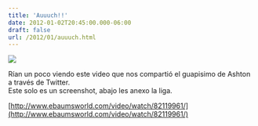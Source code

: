 ```yaml
---
title: 'Auuuch!!'
date: 2012-01-02T20:45:00.000-06:00
draft: false
url: /2012/01/auuuch.html
---
```


[![](http://4.bp.blogspot.com/-nIbGVdRhJRY/TwJrcew8QrI/AAAAAAAABDo/gvsamoNBzGU/s1600/TwittAshton.png)](http://4.bp.blogspot.com/-nIbGVdRhJRY/TwJrcew8QrI/AAAAAAAABDo/gvsamoNBzGU/s1600/TwittAshton.png)

  
Rían un poco viendo este video que nos compartió el guapisimo de Ashton a través de Twitter.  
Este solo es un screenshot, abajo les anexo la liga.  
  
[http://www.ebaumsworld.com/video/watch/82119961/](http://www.ebaumsworld.com/video/watch/82119961/)